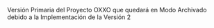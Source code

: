 Versión Primaria del Proyecto OXXO que quedará en Modo Archivado debido a la Implementación de la Versión 2
